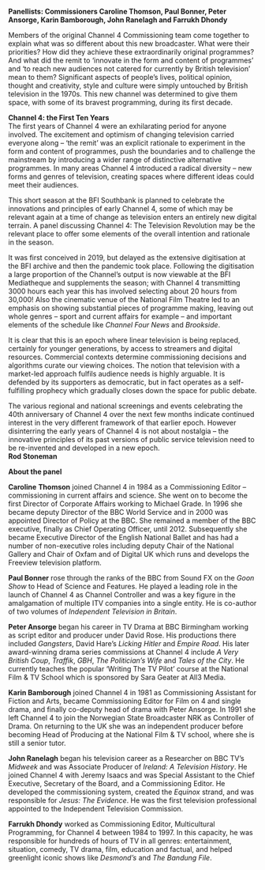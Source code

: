 

**Panellists: Commissioners Caroline Thomson, Paul Bonner, Peter Ansorge, Karin Bamborough, John Ranelagh and Farrukh Dhondy**

Members of the original Channel 4 Commissioning team come together to explain what was so different about this new broadcaster. What were their priorities? How did they achieve these extraordinarily original programmes? And what did the remit to ‘innovate in the form and content of programmes’ and ‘to reach new audiences not catered for currently by British television’ mean to them? Significant aspects of people’s lives, political opinion, thought and creativity, style and culture were simply untouched by British television in the 1970s. This new channel was determined to give them space, with some of its bravest programming, during its first decade.

**Channel 4: the First Ten Years**  
The first years of Channel 4 were an exhilarating period for anyone involved. The excitement and optimism of changing television carried everyone along – ‘the remit’ was an explicit rationale to experiment in the form and content of programmes, push the boundaries and to challenge the mainstream by introducing a wider range of distinctive alternative programmes. In many areas Channel 4 introduced a radical diversity – new forms and genres of television, creating spaces where different ideas could meet their audiences.

This short season at the BFI Southbank is planned to celebrate the innovations and principles of early Channel 4, some of which may be relevant again at a time of change as television enters an entirely new digital terrain. A panel discussing Channel 4: The Television Revolution may be the relevant place to offer some elements of the overall intention and rationale in the season.

It was first conceived in 2019, but delayed as the extensive digitisation at the BFI archive and then the pandemic took place. Following the digitisation a large proportion of the Channel’s output is now viewable at the BFI Mediatheque and supplements the season; with Channel 4 transmitting 3000 hours each year this has involved selecting about 20 hours from 30,000! Also the cinematic venue of the National Film Theatre led to an emphasis on showing substantial pieces of programme making, leaving out whole genres – sport and current affairs for example – and important elements of the schedule like _Channel Four News_ and _Brookside_.

It is clear that this is an epoch where linear television is being replaced, certainly for younger generations, by access to streamers and digital resources. Commercial contexts determine commissioning decisions and algorithms curate our viewing choices. The notion that television with a market-led approach fulfils audience needs is highly arguable. It is defended by its supporters as democratic, but in fact operates as a self-fulfilling prophecy which gradually closes down the space for public debate.

The various regional and national screenings and events celebrating the 40th anniversary of Channel 4 over the next few months indicate continued interest in the very different framework of that earlier epoch. However disinterring the early years of Channel 4 is not about nostalgia – the innovative principles of its past versions of public service television need to be re-invented and developed in a new epoch.  
**Rod Stoneman**

**About the panel**

**Caroline**  **Thomson** joined Channel 4 in 1984 as a Commissioning Editor – commissioning in current affairs and science. She went on to become the first Director of Corporate Affairs working to Michael Grade. In 1996 she became deputy Director of the BBC World Service and in 2000 was appointed Director of Policy at the BBC. She remained a member of the BBC executive, finally as Chief Operating Officer, until 2012. Subsequently she became Executive Director of the English National Ballet and has had a number of non-executive roles including deputy Chair of the National Gallery and Chair of Oxfam and of Digital UK which runs and develops the Freeview television platform.

**Paul Bonner** rose through the ranks of the BBC from Sound FX on the _Goon Show_ to Head of Science and Features. He played a leading role in the launch of Channel 4 as Channel Controller and was a key figure in the amalgamation of multiple ITV companies into a single entity. He is co-author of two volumes of _Independent Television in Britain_.

**Peter Ansorge** began his career in TV Drama at BBC Birmingham working as script editor and producer under David Rose. His productions there included _Gangsters_, David Hare’s _Licking Hitler_ and _Empire Road_. His later award-winning drama series commissions at Channel 4 include _A Very British_ _Coup_, _Traffik_, _GBH_, _The Politician’s Wife_ and _Tales of the City_. He currently teaches the popular ‘Writing The TV Pilot’ course at the National Film & TV School which is sponsored by Sara Geater at All3 Media.

**Karin Bamborough** joined Channel 4 in 1981 as Commissioning Assistant for Fiction and Arts, became Commissioning Editor for Film on 4 and single drama, and finally co-deputy head of drama with Peter Ansorge. In 1991 she left Channel 4 to join the Norwegian State Broadcaster NRK as Controller of Drama. On returning to the UK she was an independent producer before becoming Head of Producing at the National Film & TV school, where she is still a senior tutor.

**John Ranelagh** began his television career as a Researcher on BBC TV’s _Midweek_ and was Associate Producer of _Ireland: A Television History_. He joined Channel 4 with Jeremy Isaacs and was Special Assistant to the Chief Executive, Secretary of the Board, and a Commissioning Editor. He developed the commissioning system, created the _Equinox_ strand, and was responsible for _Jesus: The Evidence_. He was the first television professional appointed to the Independent Television Commission.

**Farrukh Dhondy** worked as Commissioning Editor, Multicultural Programming, for Channel 4 between 1984 to 1997. In this capacity, he was responsible for hundreds of hours of TV in all genres: entertainment, situation, comedy, TV drama, film, education and factual, and helped greenlight iconic shows like _Desmond’s_ and _The Bandung File_.
<br><br>
<!--stackedit_data:
eyJoaXN0b3J5IjpbLTIxOTI3MjM4N119
-->